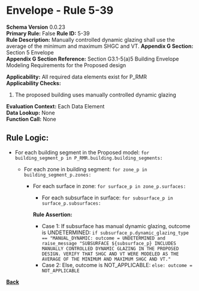 # Envelope - Rule 5-39  
**Schema Version** 0.0.23  
**Primary Rule:** False
**Rule ID:** 5-39  
**Rule Description:** Manually controlled dynamic glazing shall use the average of the minimum and maximum SHGC and VT.
**Appendix G Section:** Section 5 Envelope  
**Appendix G Section Reference:** Section G3.1-5(a)5 Building Envelope Modeling Requirements for the Proposed design   

**Applicability:** All required data elements exist for P_RMR  
**Applicability Checks:**
  1. The proposed building uses manually controlled dynamic glazing

**Evaluation Context:** Each Data Element  
**Data Lookup:** None  
**Function Call:** None

## Rule Logic:
- For each building segment in the Proposed model: ```for building_segment_p in P_RMR.building.building_segments:```

  - For each zone in building segment: ```for zone_p in building_segment_p.zones:```

    - For each surface in zone: ```for surface_p in zone_p.surfaces:```

      - For each subsurface in surface: ```for subsurface_p in surface_p.subsurfaces:```
        
      **Rule Assertion:**
      - Case 1: If subsurface has manual dynamic glazing, outcome is UNDETERMINED: ```if subsurface_p.dynamic_glazing_type == "MANUAL_DYNAMIC: outcome = UNDETERMINED and raise_message "SUBSURFACE ${subsurface_p} INCLUDES MANUALLY CONTROLLED DYNAMIC GLAZING IN THE PROPOSED DESIGN. VERIFY THAT SHGC AND VT WERE MODELED AS THE AVERAGE OF THE MINIMUM AND MAXIMUM SHGC AND VT."```
      - Case 2: Else, outcome is NOT_APPLICABLE: ```else: outcome = NOT_APPLICABLE```
           
**[Back](../_toc.md)**
